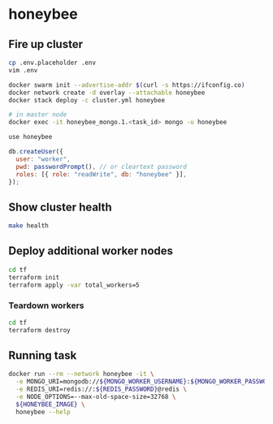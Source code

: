 # honeybee

## Fire up cluster

```bash
cp .env.placeholder .env
vim .env

docker swarm init --advertise-addr $(curl -s https://ifconfig.co)
docker network create -d overlay --attachable honeybee
docker stack deploy -c cluster.yml honeybee
```

```bash
# in master node
docker exec -it honeybee_mongo.1.<task_id> mongo -u honeybee
```

```js
use honeybee

db.createUser({
  user: "worker",
  pwd: passwordPrompt(), // or cleartext password
  roles: [{ role: "readWrite", db: "honeybee" }],
});
```

## Show cluster health

```bash
make health
```

## Deploy additional worker nodes

```bash
cd tf
terraform init
terraform apply -var total_workers=5
```

### Teardown workers

```bash
cd tf
terraform destroy
```

## Running task

```bash
docker run --rm --network honeybee -it \
  -e MONGO_URI=mongodb://${MONGO_WORKER_USERNAME}:${MONGO_WORKER_PASSWORD}@mongo/honeybee \
  -e REDIS_URI=redis://:${REDIS_PASSWORD}@redis \
  -e NODE_OPTIONS=--max-old-space-size=32768 \
  ${HONEYBEE_IMAGE} \
  honeybee --help
```
